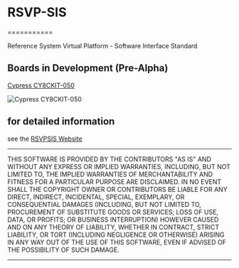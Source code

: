 # RSVP-SIS
===========

Reference System Virtual Platform - Software Interface Standard

## Boards in Development (Pre-Alpha)

[Cypress CY8CKIT-050](http://www.cypress.com/documentation/development-kitsboards/cy8ckit-050-psoc-5lp-development-kit "Cypress CY8CKIT-050")

![Cypress CY8CKIT-050](http://www.patternagents.com/img/projects/CPM_Shield/with_030_board_SD_CARD.png "Cypress CY8CKIT-050")

## for detailed information
see the [RSVPSIS Website](http://www.rsvpsis.com)


-------------------------------------------------------------------------------------------

THIS SOFTWARE IS PROVIDED BY THE CONTRIBUTORS "AS IS" AND WITHOUT ANY EXPRESS OR IMPLIED WARRANTIES, 
INCLUDING, BUT NOT LIMITED TO, THE IMPLIED WARRANTIES OF MERCHANTABILITY AND FITNESS FOR A PARTICULAR PURPOSE ARE DISCLAIMED. 
IN NO EVENT SHALL THE COPYRIGHT OWNER OR CONTRIBUTORS BE LIABLE FOR ANY DIRECT, INDIRECT, INCIDENTAL, SPECIAL, EXEMPLARY, 
OR CONSEQUENTIAL DAMAGES (INCLUDING, BUT NOT LIMITED TO, PROCUREMENT OF SUBSTITUTE GOODS OR SERVICES; LOSS OF USE, DATA, 
OR PROFITS; OR BUSINESS INTERRUPTION) HOWEVER CAUSED AND ON ANY THEORY OF LIABILITY, WHETHER IN CONTRACT, 
STRICT LIABILITY, OR TORT (INCLUDING NEGLIGENCE OR OTHERWISE) ARISING IN ANY WAY OUT OF THE USE OF THIS SOFTWARE,
EVEN IF ADVISED OF THE POSSIBILITY OF SUCH DAMAGE. 

-------------------------------------------------------------------------------------------
